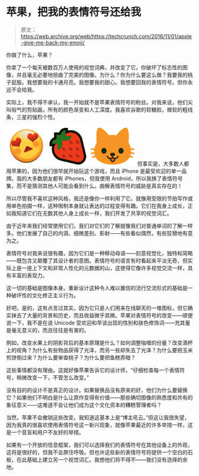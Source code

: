 # 苹果，把我的表情符号还给我

> 原文：<https://web.archive.org/web/https://techcrunch.com/2016/11/01/apple-give-me-back-my-emoji/>

你做了什么，苹果？

你拿了一个每天被数百万人使用的视觉词典，并改变了它。你破坏了标志性的图像，并且毫无必要地扭曲了完美的图像。为什么？你为什么要这么做？我要我的桃子屁股。我想要我的卡通月亮。我想要我的甜心。我想要回我的表情符号。但你永远不会给我。

实际上，我不得不承认，我一开始就不是苹果表情符号的粉丝。对我来说，他们尖叫俗气的剪贴画，所有的颜色渐变和人工深度。我喜欢谷歌的软糖脸，微软的粗线条，三星的强烈个性。

[![emojis](img/02764a594ff4f39fedcf1809047d5e11.png)](https://web.archive.org/web/20230303044853/https://techcrunch.com/wp-content/uploads/2016/11/emojis.png) 但事实是，大多数人都用苹果的，因为他们很早就开始玩这个游戏，而且 iPhone 是最受欢迎的单一品牌。我的大多数朋友都有 iPhones，但我使用 Android，所以我换了表情符号集，而不是猜测其他人可能会看到什么。曲解表情符号的威胁是真实存在的！

所以尽管我不喜欢这种风格，我还是像你一样利用了它。就像用受限的节拍写作或用单色拍摄一样，这种限制本身就让表达的过程变得有趣。它们在我身上成长，正如我知道它们在无数其他人身上成长一样，我们开发了共享的视觉词汇。

由于近年来我们经常使用它们，我们对它们的了解就像我们对普通单词的了解一样多。他们发展了自己的内涵、细微差别、影射——有些看似偶然，有些狡猾地有意为之。

表情符号对我来说很有趣，因为它们是一种移动母语——刻意视觉化，独特和简略——既包含又颠覆了其设计者的意图。表情符号的语言有时看起来平淡无奇，但实际上是一座上下文和非常人性化的元数据的山，这使得它像许多视觉交流一样，具有丰富的表现力。

这一切的基础是图像本身。重新设计这种令人难以置信的流行交流形式的基础是一种破坏性的文化修正主义行为。

好吧，是的，这有点言过其实，因为它只是人们用来在线聊天的一堆图标，但它确实抹去了大量的背景和历史，而且收益微乎其微。苹果对表情符号的改变——顺便说一下，我不是在说 Unicode 受欢迎和早该出现的性别和肤色修饰词——充其量是毫无意义的，而且往往是有害的。

例如，改变水果上的阴影背后的基本原理是什么？如何调整咖喱的份量？改变酒杯上的视角？为什么有些物品获得了光泽，而另一些却失去了光泽？为什么要把玉米煎饼倒过来？为什么要审查桃子？为什么要把鱼糕弄暗？

这些事情都没有理由。这就好像苹果告诉它的设计师，“仔细检查每一个表情符号，稍微改变一下，不管怎么改变。”

没有目的的设计不是真正的设计。如果替换品没有原来的好，他们为什么要替换它？如果他们不明白是什么让原作变得有价值——那些确切图像的熟悉度和共有的象征意义——这难道不会让他们成为这个文化资本的糟糕管理者吗？

当然，苹果不会撤销这些改变。我知道这基本上是“博主吼云。”但这让我很失望，因为我真的很喜欢使用表情符号这一新兴现象，就像苹果最近的许多举措一样，这是一个音盲和用户不友好的举措。

如果有一个开放的信息框架，我们可以选择我们的表情符号在其他设备上的外观，这将是很好的，但我不会屏住呼吸。但也许这些新的表情符号将提供一个空白的石板，在此基础上建立另一个视觉词汇。我想他们将不得不——我们没有选择的余地。